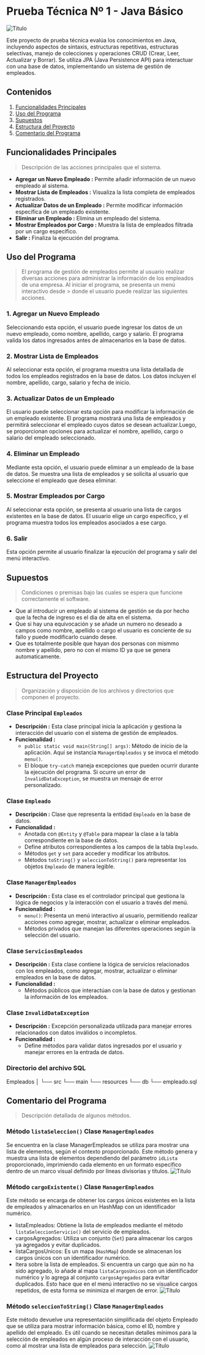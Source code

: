# Prueba Técnica Nº 1 - Java Básico

![Título](Empleados/docs/images/Titulo.png)

Este proyecto de prueba técnica evalúa los conocimientos en Java, incluyendo aspectos de sintaxis, estructuras repetitivas, estructuras selectivas, manejo de colecciones y operaciones CRUD (Crear, Leer, Actualizar y Borrar). Se utiliza JPA (Java Persistence API) para interactuar con una base de datos, implementando un sistema de gestión de empleados.

## Contenidos
1. [Funcionalidades Principales](#funcionalidades-principales)
2. [Uso del Programa](#uso-del-programa)
3. [Supuestos](#supuestos)
4. [Estructura del Proyecto](#estructura-del-proyecto)
5. [Comentario del Programa](#comentario-del-programa)

## Funcionalidades Principales
> Descripción de las acciones principales que el sistema.

- **Agregar un Nuevo Empleado :** Permite añadir información de un nuevo empleado al sistema.  
- **Mostrar Lista de Empleados :** Visualiza la lista completa de empleados registrados.  
- **Actualizar Datos de un Empleado :** Permite modificar información específica de un empleado existente.  
- **Eliminar un Empleado :** Elimina un empleado del sistema.  
- **Mostrar Empleados por Cargo :** Muestra la lista de empleados filtrada por un cargo específico.  
- **Salir :** Finaliza la ejecución del programa.

## Uso del Programa
> El programa de gestión de empleados permite al usuario realizar diversas acciones para administrar la información de los empleados de una empresa. Al iniciar el programa, se presenta un menú interactivo desde > donde el usuario puede realizar las siguientes acciones.

### 1. Agregar un Nuevo Empleado
Seleccionando esta opción, el usuario puede ingresar los datos de un nuevo empleado, como nombre, apellido, cargo y salario. El programa valida los datos ingresados antes de almacenarlos en la base de datos.

### 2. Mostrar Lista de Empleados
Al seleccionar esta opción, el programa muestra una lista detallada de todos los empleados registrados en la base de datos. Los datos incluyen el nombre, apellido, cargo, salario y fecha de inicio.

### 3. Actualizar Datos de un Empleado
El usuario puede seleccionar esta opción para modificar la información de un empleado existente. El programa mostrará una lista de empleados y permitirá seleccionar el empleado cuyos datos se desean actualizar.Luego, se proporcionan opciones para actualizar el nombre, apellido, cargo o salario del empleado seleccionado.

### 4. Eliminar un Empleado
Mediante esta opción, el usuario puede eliminar a un empleado de la base de datos. Se muestra una lista de empleados y se solicita al usuario que seleccione el empleado que desea eliminar.

### 5. Mostrar Empleados por Cargo
Al seleccionar esta opción, se presenta al usuario una lista de cargos existentes en la base de datos. El usuario elige un cargo específico, y el programa muestra todos los empleados asociados a ese cargo.

### 6. Salir
Esta opción permite al usuario finalizar la ejecución del programa y salir del menú interactivo.

## Supuestos
> Condiciones o premisas bajo las cuales se espera que funcione correctamente el software.

- Que al introducir un empleado al sistema de gestión se da por hecho que la fecha de ingreso es el dia de alta en el sistema.
- Que si hay una equivocación y se añade un numero no deseado a campos como nombre, apellido o cargo el usuario es conciente de su fallo y puede modificarlo cuando desee.
- Que es totalmente posible que hayan dos personas con mismmo nombre y apellido, pero no con el mismo ID ya que se genera automaticamente.

## Estructura del Proyecto
> Organización y disposición de los archivos y directorios que componen el proyecto.

### Clase Principal `Empleados`

- **Descripción :** Esta clase principal inicia la aplicación y gestiona la interacción del usuario con el sistema de gestión de empleados.
- **Funcionalidad :**
  - `public static void main(String[] args)`: Método de inicio de la aplicación. Aquí se instancia `ManagerEmpleados` y se invoca el método `menu()`.
  - El bloque `try-catch` maneja excepciones que pueden ocurrir durante la ejecución del programa. Si ocurre un error de `InvalidDataException`, se muestra un mensaje de error personalizado.
    
### Clase `Empleado`

- **Descripción :** Clase que representa la entidad `Empleado` en la base de datos.
- **Funcionalidad :**
  - Anotada con `@Entity` y `@Table` para mapear la clase a la tabla correspondiente en la base de datos.
  - Define atributos correspondientes a los campos de la tabla `Empleado`.
  - Métodos `get` y `set` para acceder y modificar los atributos.
  - Métodos `toString()` y `seleccionToString()` para representar los objetos `Empleado` de manera legible.

### Clase `ManagerEmpleados`

- **Descripción :** Esta clase es el controlador principal que gestiona la lógica de negocios y la interacción con el usuario a través del menú.
- **Funcionalidad :**
  - `menu()`: Presenta un menú interactivo al usuario, permitiendo realizar acciones como agregar, mostrar, actualizar o eliminar empleados.
  - Métodos privados que manejan las diferentes operaciones según la selección del usuario.

### Clase `ServiciosEmpleados` 

- **Descripción :** Esta clase contiene la lógica de servicios relacionados con los empleados, como agregar, mostrar, actualizar o eliminar empleados en la base de datos.
- **Funcionalidad :**
  - Métodos públicos que interactúan con la base de datos y gestionan la información de los empleados.

### Clase `InvalidDataException`

- **Descripción :** Excepción personalizada utilizada para manejar errores relacionados con datos inválidos o incompletos.
- **Funcionalidad :**
  - Define métodos para validar datos ingresados por el usuario y manejar errores en la entrada de datos.
  
### Directorio del archivo SQL
Empleados
│
└── src
    └── main
        └── resources
            └── db
                └── empleado.sql



## Comentario del Programa
> Descripción detallada de algunos métodos.

### Método `listaSeleccion()` Clase `ManagerEmpleados`
Se encuentra en la clase ManagerEmpleados se utiliza para mostrar una lista de elementos, según el contexto proporcionado.
Este método genera y muestra una lista de elementos dependiendo del parámetro `idLista` proporcionado, imprimiendo cada elemento en un formato específico dentro de un marco visual definido por líneas divisorias y títulos.
![Título](Empleados/docs/images/listaSeleccion.png)

### Método `cargoExistente()` Clase `ManagerEmpleados`
Este método se encarga de obtener los cargos únicos existentes en la lista de empleados y almacenarlos en un HashMap con un identificador numérico.
- listaEmpleados: Obtiene la lista de empleados mediante el método `listaSeleccionServicio()` del servicio de empleados.
- cargosAgregados: Utiliza un conjunto (`Set`) para almacenar los cargos ya agregados y evitar duplicados.
- listaCargosUnicos: Es un mapa (`HashMap`) donde se almacenan los cargos únicos con un identificador numérico.
- Itera sobre la lista de empleados. Si encuentra un cargo que aún no ha sido agregado, lo añade al mapa `listaCargosUnicos` con un identificador numérico y lo agrega al conjunto `cargosAgregados` para evitar duplicados.
Esto hace que en el menú interactivo no se visualice cargos repetidos, de esta forma se minimiza el margen de error.
![Título](Empleados/docs/images/cargoExistente.png)

### Método `seleccionToString()` Clase `ManagerEmpleados`
Este método devuelve una representación simplificada del objeto Empleado que se utiliza para mostrar información básica, como el ID, nombre y apellido del empleado. Es útil cuando se necesitan detalles mínimos para la selección de empleados en algún proceso de interacción con el usuario, como al mostrar una lista de empleados para selección.
![Título](Empleados/docs/images/seleccionToString.png)


